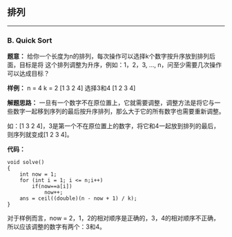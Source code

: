 ##  排列

---

###  B. Quick Sort

**题意：**
给你一个长度为n的排列，每次操作可以选择k个数字按升序放到排列后面，目标是将
这个排列调整为升序，例如：1，2，3, ..., n，问至少需要几次操作可以达成目标？

**样例：**
n = 4	k = 2
[1 3 2 4]
选择3和4
[1 2 3 4]

**解题思路：**
一旦有一个数字不在原位置上，它就需要调整，调整方法是将它与一些数字一起移到序列的最后按升序排列，那么大于它的所有数字也需要重新调整。

如：[1 3 2 4]，3是第一个不在原位置上的数字，将它和4一起放到排列的最后，则序列就变成[1 2 3 4]。

**代码：**

```
void solve()
{
    int now = 1;
    for (int i = 1; i <= n;i++)
        if(now==a[i])
            now++;
    ans = ceil((double)(n - now + 1) / k);
}
```

对于样例而言，now = 2，1，2的相对顺序是正确的，3，4的相对顺序不正确，所以应该调整的数字有两个：3和4。

